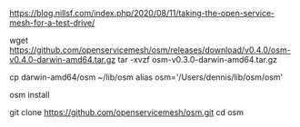 

https://blog.nillsf.com/index.php/2020/08/11/taking-the-open-service-mesh-for-a-test-drive/


wget https://github.com/openservicemesh/osm/releases/download/v0.4.0/osm-v0.4.0-darwin-amd64.tar.gz
tar -xvzf osm-v0.3.0-darwin-amd64.tar.gz

cp darwin-amd64/osm ~/lib/osm 
alias osm='/Users/dennis/lib/osm/osm' 


osm install


git clone https://github.com/openservicemesh/osm.git
cd osm

